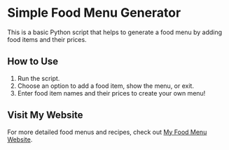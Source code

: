 # Simple Food Menu Generator

This is a basic Python script that helps to generate a food menu by adding food items and their prices.

## How to Use

1. Run the script.
2. Choose an option to add a food item, show the menu, or exit.
3. Enter food item names and their prices to create your own menu!


## Visit My Website

For more detailed food menus and recipes, check out [My Food Menu Website](https://menualbaik.com/albaik-makkah).

